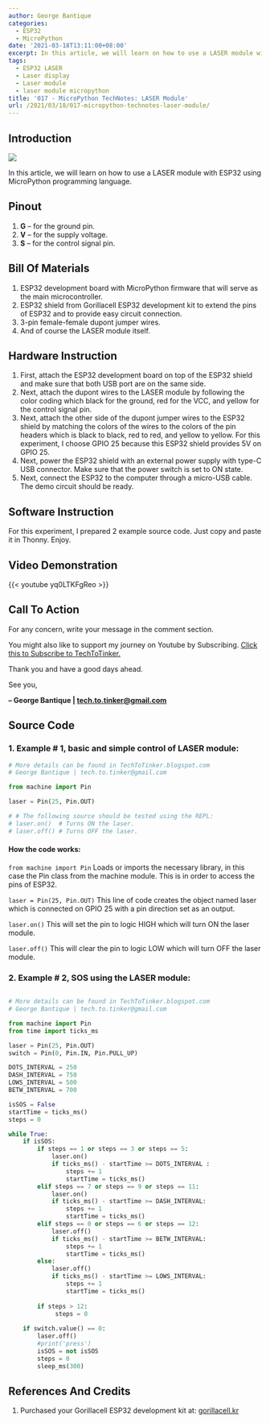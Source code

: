 ```yaml
---
author: George Bantique
categories:
  - ESP32
  - MicroPython
date: '2021-03-18T13:11:00+08:00'
excerpt: In this article, we will learn on how to use a LASER module with ESP32 using MicroPython programming language.
tags:
  - ESP32 LASER
  - Laser display
  - Laser module
  - laser module micropython
title: '017 - MicroPython TechNotes: LASER Module'
url: /2021/03/18/017-micropython-technotes-laser-module/
---
```


## **Introduction**

![](/images/017-technotes-LASER.png)

In this article, we will learn on how to use a LASER module with ESP32 using MicroPython programming language.

## **Pinout**

1. **G** – for the ground pin.
2. **V** – for the supply voltage.
3. **S** – for the control signal pin.

## **Bill Of Materials**

1. ESP32 development board with MicroPython firmware that will serve as the main microcontroller.
2. ESP32 shield from Gorillacell ESP32 development kit to extend the pins of ESP32 and to provide easy circuit connection.
3. 3-pin female-female dupont jumper wires.
4. And of course the LASER module itself.

## **Hardware Instruction**

1. First, attach the ESP32 development board on top of the ESP32 shield and make sure that both USB port are on the same side.
2. Next, attach the dupont wires to the LASER module by following the color coding which black for the ground, red for the VCC, and yellow for the control signal pin.
3. Next, attach the other side of the dupont jumper wires to the ESP32 shield by matching the colors of the wires to the colors of the pin headers which is black to black, red to red, and yellow to yellow. For this experiment, I choose GPIO 25 because this ESP32 shield provides 5V on GPIO 25.
4. Next, power the ESP32 shield with an external power supply with type-C USB connector. Make sure that the power switch is set to ON state.
5. Next, connect the ESP32 to the computer through a micro-USB cable. The demo circuit should be ready.

## **Software Instruction**

For this experiment, I prepared 2 example source code. Just copy and paste it in Thonny. Enjoy.

## **Video Demonstration**

{{< youtube yq0LTKFgReo >}}

## **Call To Action**

For any concern, write your message in the comment section.

You might also like to support my journey on Youtube by Subscribing. [Click this to Subscribe to TechToTinker.](https://www.youtube.com/c/TechToTinker?sub_confirmation=1)

Thank you and have a good days ahead.

See you,

**– George Bantique | tech.to.tinker@gmail.com**

## **Source Code**

### 1. Example # 1, basic and simple control of LASER module:

```py { lineNos="true" wrap="true" }
# More details can be found in TechToTinker.blogspot.com 
# George Bantique | tech.to.tinker@gmail.com

from machine import Pin

laser = Pin(25, Pin.OUT)

# # The following source should be tested using the REPL:
# laser.on()  # Turns ON the laser.
# laser.off() # Turns OFF the laser.

```

#### How the code works:

`from machine import Pin`
Loads or imports the necessary library, in this case the Pin class from the machine module. This is in order to access the pins of ESP32.

`laser = Pin(25, Pin.OUT)`
This line of code creates the object named laser which is connected on GPIO 25 with a pin direction set as an output.

`laser.on()`
This will set the pin to logic HIGH which will turn ON the laser module.

`laser.off()`
This will clear the pin to logic LOW which will turn OFF the laser module.

### 2. Example # 2, SOS using the LASER module:

```py { lineNos="true" wrap="true" }

# More details can be found in TechToTinker.blogspot.com 
# George Bantique | tech.to.tinker@gmail.com

from machine import Pin
from time import ticks_ms

laser = Pin(25, Pin.OUT)
switch = Pin(0, Pin.IN, Pin.PULL_UP)

DOTS_INTERVAL = 250
DASH_INTERVAL = 750
LOWS_INTERVAL = 500
BETW_INTERVAL = 700

isSOS = False
startTime = ticks_ms()
steps = 0

while True:
    if isSOS:
        if steps == 1 or steps == 3 or steps == 5:
            laser.on()
            if ticks_ms() - startTime >= DOTS_INTERVAL :
                steps += 1
                startTime = ticks_ms()
        elif steps == 7 or steps == 9 or steps == 11:
            laser.on()
            if ticks_ms() - startTime >= DASH_INTERVAL:
                steps += 1
                startTime = ticks_ms()
        elif steps == 0 or steps == 6 or steps == 12:
            laser.off()
            if ticks_ms() - startTime >= BETW_INTERVAL:
                steps += 1
                startTime = ticks_ms()
        else:
            laser.off()
            if ticks_ms() - startTime >= LOWS_INTERVAL:
                steps += 1
                startTime = ticks_ms()
         
        if steps > 12:
             steps = 0
        
    if switch.value() == 0:
        laser.off()
        #print('press')
        isSOS = not isSOS
        steps = 0
        sleep_ms(300)
```

## **References And Credits**

1. Purchased your Gorillacell ESP32 development kit at:
[gorillacell.kr](http://gorillacell.kr/)

